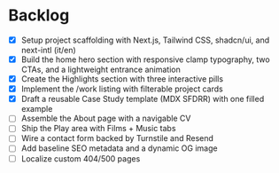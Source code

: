 # Backlog

- [x] Setup project scaffolding with Next.js, Tailwind CSS, shadcn/ui, and next-intl (it/en)
- [x] Build the home hero section with responsive clamp typography, two CTAs, and a lightweight entrance animation
- [x] Create the Highlights section with three interactive pills
- [x] Implement the /work listing with filterable project cards
- [x] Draft a reusable Case Study template (MDX SFDRR) with one filled example
- [ ] Assemble the About page with a navigable CV
- [ ] Ship the Play area with Films + Music tabs
- [ ] Wire a contact form backed by Turnstile and Resend
- [ ] Add baseline SEO metadata and a dynamic OG image
- [ ] Localize custom 404/500 pages
